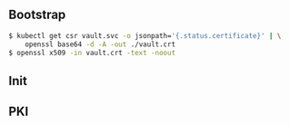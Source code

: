 ## Bootstrap

```bash
$ kubectl get csr vault.svc -o jsonpath='{.status.certificate}' | \
	openssl base64 -d -A -out ./vault.crt
$ openssl x509 -in vault.crt -text -noout	
```



## Init

## PKI